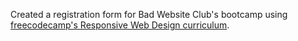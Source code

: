 Created a registration form for Bad Website Club's bootcamp using [freecodecamp's Responsive Web Design curriculum](https://www.freecodecamp.org/learn/2022/responsive-web-design/learn-html-forms-by-building-a-registration-form/step-1).
